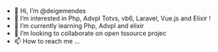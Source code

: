 - 👋 Hi, I’m @deigemendes
- 👀 I’m interested in Php, Advpl Totvs, vb6, Laravel, Vue.js and Elixir !
- 🌱 I’m currently learning Php, Advpl and elixir 
- 💞️ I’m looking to collaborate on open tssource projec
- 📫 How to reach me ...

<!---
deigemendes/deigemendes is a ✨ special ✨ repository because its `README.md` (this file) appears on your GitHub profile.
You can click the Preview link to take a look at your changes.
--->
